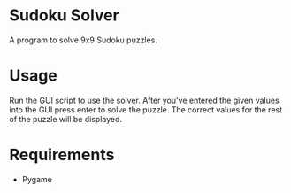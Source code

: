 # Sudoku Solver

A program to solve 9x9 Sudoku puzzles.


# Usage

Run the GUI script to use the solver.  After you've entered the given values into the GUI press enter to solve the puzzle.
The correct values for the rest of the puzzle will be displayed.

# Requirements 
- Pygame
